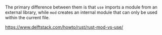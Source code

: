 The primary difference between them is that `use` imports a module from an external library, while `mod` creates an internal module that can only be used within the current file.

https://www.delftstack.com/howto/rust/rust-mod-vs-use/